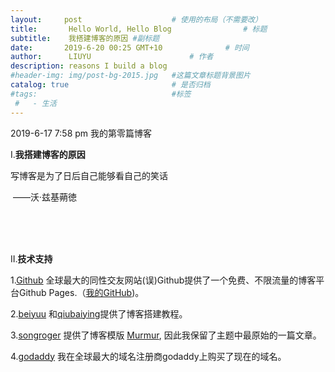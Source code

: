 ```yaml
---
layout:     post   				    # 使用的布局（不需要改）
title:       Hello World, Hello Blog				# 标题 
subtitle:    我搭建博客的原因 #副标题
date:       2019-6-20 00:25 GMT+10 				# 时间
author:      LIUYU						# 作者
description: reasons I build a blog
#header-img: img/post-bg-2015.jpg 	#这篇文章标题背景图片
catalog: true 						# 是否归档
#tags:								#标签
 #   - 生活
---
```

2019-6-17 7:58 pm
我的第零篇博客

I.**我搭建博客的原因**

写博客是为了日后自己能够看自己的笑话

​																		——沃·兹基蒴徳



<br><br><br>

II.**技术支持**

1.[Github](https://github.com) 全球最大的同性交友网站(误)Github提供了一个免费、不限流量的博客平台Github Pages.（[我的GitHub](github.com/JaydenYL))。

2.[beiyuu](https://www.beiyuu.com) 和[qiubaiying](https://github.com/qiubaiying/qiubaiying.github.io)提供了博客搭建教程。

3.[songroger](https://github.com/songroger/songroger.github.io) 提供了博客模版 [Murmur](https://jekyllthemes.org/themes/murmur/), 因此我保留了主题中最原始的一篇文章。

4.[godaddy](https://godaddy.com) 我在全球最大的域名注册商godaddy上购买了现在的域名。